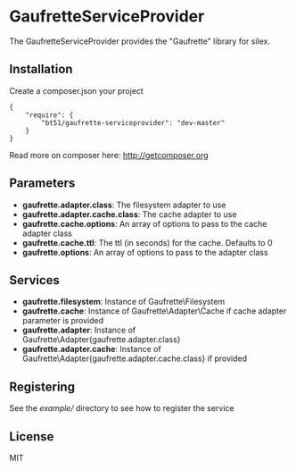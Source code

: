 GaufretteServiceProvider
================

The GaufretteServiceProvider provides the "Gaufrette" library for silex.

Installation
------------

Create a composer.json your project

    {
        "require": {
            "bt51/gaufrette-serviceprovider": "dev-master"
        }
    }

Read more on composer here: http://getcomposer.org

Parameters
----------

* **gaufrette.adapter.class**: The filesystem adapter to use
* **gaufrette.adapter.cache.class**: The cache adapter to use
* **gaufrette.cache.options**: An array of options to pass to the cache adapter class
* **gaufrette.cache.ttl**: The ttl (in seconds) for the cache. Defaults to 0
* **gaufrette.options**: An array of options to pass to the adapter class

Services
--------

* **gaufrette.filesystem**: Instance of Gaufrette\Filesystem
* **gaufrette.cache**: Instance of Gaufrette\Adapter\Cache if cache adapter parameter is provided
* **gaufrette.adapter**: Instance of Gaufrette\Adapter\{gaufrette.adapter.class}
* **gaufrette.adapter.cache**: Instance of Gaufrette\Adapter\{gaufrette.adapter.cache.class} if provided

Registering
----------

See the *example/* directory to see how to register the service

License
-------

MIT
